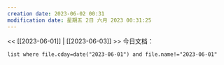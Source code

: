 ```yaml
---
creation date: 2023-06-02 00:31
modification date: 星期五 2日 六月 2023 00:31:25
---
```

<< [[2023-06-01]] | [[2023-06-03]] >>
今日文档：
```dataview
list where file.cday=date("2023-06-01") and file.name!="2023-06-01"
```
